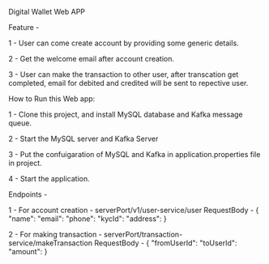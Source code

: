 Digital Wallet Web APP

Feature - 

1 - User can come create account by providing some generic details.


2 - Get the welcome email after account creation.


3 - User can make the transaction to other user, after transcation get completed, email for debited and credited will be sent to repective user.

How to Run this Web app:

1 - Clone this project, and install MySQL database and Kafka message queue.

2 - Start the MySQL server and Kafka Server

3 - Put the confuigaration of MySQL and Kafka in application.properties file in project.

4 - Start the application.

Endpoints - 

1 - For account creation  - serverPort/v1/user-service/user
  RequestBody  - { "name":
                   "email":
                   "phone":
                   "kycId":
                   "address":
                  }

2 - For making transaction - serverPort/transaction-service/makeTransaction
 RequestBody  - { "fromUserId":
                   "toUserId":
                   "amount":
                  }
 



